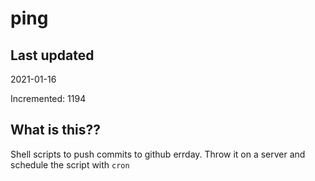 # ping

## Last updated
2021-01-16

Incremented: 1194

## What is this??
Shell scripts to push commits to github errday. Throw it on a server and schedule the script with `cron`
